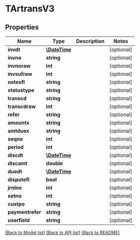# TArtransV3

## Properties
Name | Type | Description | Notes
------------ | ------------- | ------------- | -------------
**invdt** | [**\DateTime**](\DateTime.md) |  | [optional] 
**invno** | **string** |  | [optional] 
**invnoraw** | **int** |  | [optional] 
**invsufraw** | **int** |  | [optional] 
**notesfl** | **string** |  | [optional] 
**statustype** | **string** |  | [optional] 
**transcd** | **string** |  | [optional] 
**transcdraw** | **int** |  | [optional] 
**refer** | **string** |  | [optional] 
**amountx** | **string** |  | [optional] 
**amtduex** | **string** |  | [optional] 
**seqno** | **int** |  | [optional] 
**period** | **int** |  | [optional] 
**discdt** | [**\DateTime**](\DateTime.md) |  | [optional] 
**discamt** | **double** |  | [optional] 
**duedt** | [**\DateTime**](\DateTime.md) |  | [optional] 
**disputefl** | **bool** |  | [optional] 
**jrnlno** | **int** |  | [optional] 
**setno** | **int** |  | [optional] 
**custpo** | **string** |  | [optional] 
**paymentrefer** | **string** |  | [optional] 
**userfield** | **string** |  | [optional] 

[[Back to Model list]](../README.md#documentation-for-models) [[Back to API list]](../README.md#documentation-for-api-endpoints) [[Back to README]](../README.md)


